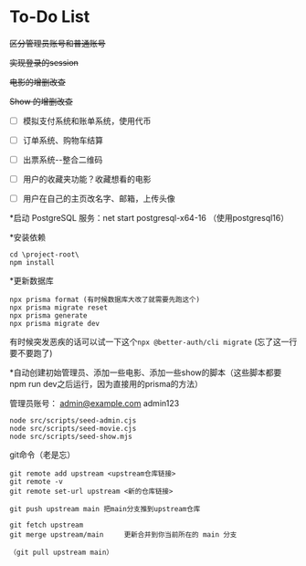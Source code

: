 # To-Do List

~~区分管理员账号和普通账号~~

~~实现登录的session~~

~~电影的增删改查~~

~~Show 的增删改查~~

- [ ] 模拟支付系统和账单系统，使用代币
- [ ] 订单系统、购物车结算
- [ ] 出票系统--整合二维码
- [ ] 用户的收藏夹功能？收藏想看的电影
- [ ] 用户在自己的主页改名字、邮箱，上传头像


*启动 PostgreSQL 服务：net start postgresql-x64-16 （使用postgresql16）

*安装依赖
```
cd \project-root\
npm install
```

*更新数据库
```
npx prisma format (有时候数据库大改了就需要先跑这个)
npx prisma migrate reset
npx prisma generate
npx prisma migrate dev 
```

有时候突发恶疾的话可以试一下这个`npx @better-auth/cli migrate` (忘了这一行要不要跑了)

*自动创建初始管理员、添加一些电影、添加一些show的脚本（这些脚本都要npm run dev之后运行，因为直接用的prisma的方法）

管理员账号： admin@example.com admin123

```
node src/scripts/seed-admin.cjs
node src/scripts/seed-movie.cjs
node src/scripts/seed-show.mjs
```

git命令（老是忘）
```
git remote add upstream <upstream仓库链接>
git remote -v
git remote set-url upstream <新的仓库链接>

git push upstream main 把main分支推到upstream仓库

git fetch upstream
git merge upstream/main     更新合并到你当前所在的 main 分支

（git pull upstream main）

```
